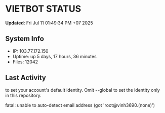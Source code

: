 # VIETBOT STATUS
**Updated**: Fri Jul 11 01:49:34 PM +07 2025

## System Info
- IP: 103.77.172.150
- Uptime: up 5 days, 17 hours, 36 minutes
- Files: 12042

## Last Activity

to set your account's default identity.
Omit --global to set the identity only in this repository.

fatal: unable to auto-detect email address (got 'root@vinh3690.(none)')
